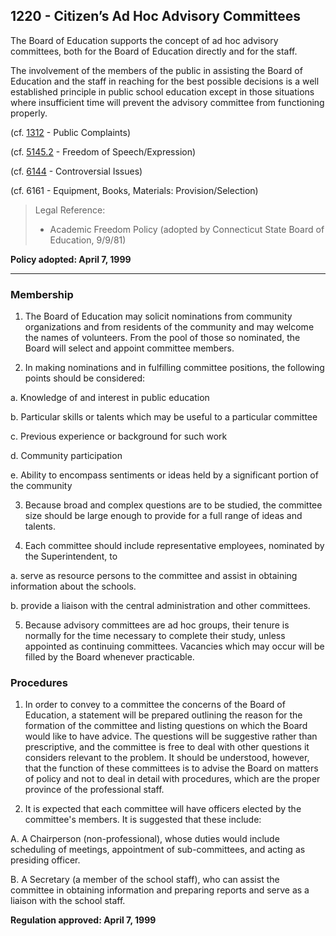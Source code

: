 ## 1220 - Citizen’s Ad Hoc Advisory Committees

The Board of Education supports the concept of ad hoc advisory committees, both for the Board of Education directly and for the staff.

The involvement of the members of the public in assisting the Board of Education and the staff in reaching for the best possible decisions is a well established principle in public school education except in those situations where insufficient time will prevent the advisory committee from functioning properly.

\(cf. [1312](/policies/1000/1312.md) - Public Complaints\)

\(cf. [5145.2](/policies/5000/5145-2.md) - Freedom of Speech\/Expression\)

\(cf. [6144](/policies/6000/6144.md) - Controversial Issues\)

\(cf. 6161 - Equipment, Books, Materials: Provision\/Selection\)

> Legal Reference:
> 
> * Academic Freedom Policy \(adopted by Connecticut State Board of Education, 9\/9\/81\)

**Policy adopted:  April 7, 1999**

---

### Membership

1. The Board of Education may solicit nominations from community organizations and from residents of the community and may welcome the names of volunteers.  From the pool of those so nominated, the Board will select and appoint committee members.

2. In making nominations and in fulfilling committee positions, the following points should be considered:

  a.  Knowledge of and interest in public education

  b.  Particular skills or talents which may be useful to a particular committee

  c.  Previous experience or background for such work

  d.  Community participation

  e.  Ability to encompass sentiments or ideas held by a significant portion of the community

3. Because broad and complex questions are to be studied, the committee size should be large enough to provide for a full range of ideas and talents.

4. Each committee should include representative employees, nominated by the Superintendent, to

  a.  serve as resource persons to the committee and assist in obtaining information about the schools.

  b.  provide a liaison with the central administration and other committees.

5. Because advisory committees are ad hoc groups, their tenure is normally for the time necessary to complete their study, unless appointed as continuing committees.  Vacancies which may occur will be filled by the Board whenever practicable.


### Procedures

1. In order to convey to a committee the concerns of the Board of Education, a statement will be prepared outlining the reason for the formation of the committee and listing questions on which the Board would like to have advice. The questions will be suggestive rather than prescriptive, and the committee is free to deal with other questions it considers relevant to the problem.  It should be understood, however, that the function of these committees is to advise the Board on matters of policy and not to deal in detail with procedures, which are the proper province of the professional staff.

2. It is expected that each committee will have officers elected by the committee's members. It is suggested that these include:

  A.  A Chairperson \(non-professional\), whose duties would include scheduling of meetings, appointment of sub-committees, and acting as presiding officer.

  B.  A Secretary \(a member of the school staff\), who can assist the committee in obtaining information and preparing reports and serve as a liaison with the school staff.


**Regulation approved:  April 7, 1999**

